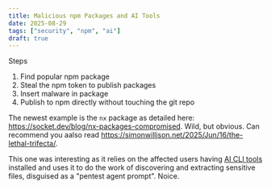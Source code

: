 ```yaml
---
title: Malicious npm Packages and AI Tools
date: 2025-08-29
tags: ["security", "npm", "ai"]
draft: true
---
```


Steps

1. Find popular npm package
2. Steal the npm token to publish packages
3. Insert malware in package
4. Publish to npm directly without touching the git repo

The newest example is the `nx` package as detailed here: https://socket.dev/blog/nx-packages-compromised. Wild, but obvious. Can recommend you aalso read https://simonwillison.net/2025/Jun/16/the-lethal-trifecta/.

This one was interesting as it relies on the affected users having [AI CLI tools](/blog/cli-llm) installed and uses it to do the work of discovering and extracting sensitive files, disguised as a "pentest agent prompt". Noice.
